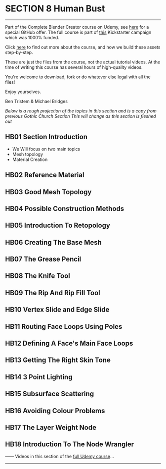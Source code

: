 # SECTION 8 Human Bust

****

Part of the Complete Blender Creator course on Udemy, see [here](https://www.udemy.com/blendertutorial/?couponCode=GitHubDiscount) for a special GitHub offer. The full course is part of [this](https://www.kickstarter.com/projects/bentristem/how-to-create-3d-assets-using-blender-online-cours) Kickstarter campaign which was 1000% funded.

Click [here](https://www.udemy.com/blendertutorial/?couponCode=GitHubDiscount) to find out more about the course, and how we build these assets step-by-step.

These are just the files from the course, not the actual tutorial videos. At the time of writing this course has several hours of high-quality videos.

You're welcome to download, fork or do whatever else legal with all the files!

Enjoy yourselves.

Ben Tristem & Michael Bridges

*Below is a rough projection of the topics in this section and is a copy from previous Gothic Church Section*
*This will change as this section is fleshed out*

## HB01 Section Introduction

* We Will focus on two main topics
* Mesh topology 
* Material Creation 

## HB02 Reference Material

## HB03 Good Mesh Topology

## HB04 Possible Construction Methods 

## HB05 Introduction To Retopology

## HB06 Creating The Base Mesh

## HB07 The Grease Pencil

## HB08 The Knife Tool

## HB09 The Rip And Rip Fill Tool

## HB10 Vertex Slide and Edge Slide

## HB11 Routing Face Loops Using Poles

## HB12 Defining A Face's Main Face Loops

## HB13 Getting The Right Skin Tone

## HB14 3 Point Lighting

## HB15 Subsurface Scattering

## HB16 Avoiding Colour Problems

## HB17 The Layer Weight Node

## HB18 Introduction To The Node Wrangler

——
Videos in this section of the [full Udemy course](https://www.udemy.com/blendertutorial/?couponCode=GitHubDiscount)...

---
